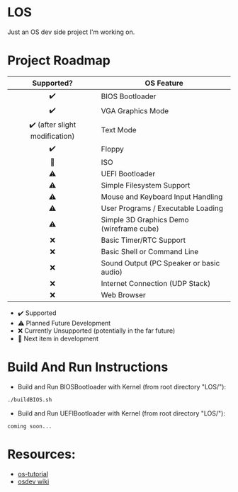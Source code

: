 # LOS

Just an OS dev side project I'm working on.

# Project Roadmap

| Supported?  | OS Feature |
| :-------------: | ------------- |
| :heavy_check_mark:  | BIOS Bootloader |
| :heavy_check_mark:  | VGA Graphics Mode |
| :heavy_check_mark: (after slight modification)  | Text Mode |
| :heavy_check_mark:  | Floppy |
| :triangular_flag_on_post:  | ISO |
| :warning:  | UEFI Bootloader |
| :warning:  | Simple Filesystem Support |
| :warning:  | Mouse and Keyboard Input Handling |
| :warning:  | User Programs / Executable Loading |
| :warning:  | Simple 3D Graphics Demo (wireframe cube) |
| :x:  | Basic Timer/RTC Support |
| :x:  | Basic Shell or Command Line |
| :x:  | Sound Output (PC Speaker or basic audio) |
| :x:  | Internet Connection (UDP Stack) |
| :x:  | Web Browser |

- :heavy_check_mark: Supported
- :warning: Planned Future Development
- :x: Currently Unsupported (potentially in the far future)
- :triangular_flag_on_post: Next item in development

# Build And Run Instructions
- Build and Run BIOSBootloader with Kernel (from root directory "LOS/"):
```bash
./buildBIOS.sh
```
- Build and Run UEFIBootloader with Kernel (from root directory "LOS/"):
```
coming soon...
```

# Resources:
- [os-tutorial](https://github.com/cfenollosa/os-tutorial/tree/master)
- [osdev wiki](https://wiki.osdev.org/Expanded_Main_Page)
